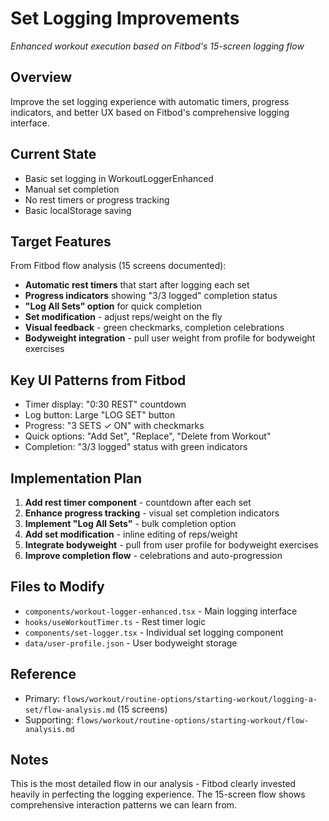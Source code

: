 # Set Logging Improvements

*Enhanced workout execution based on Fitbod's 15-screen logging flow*

## Overview
Improve the set logging experience with automatic timers, progress indicators, and better UX based on Fitbod's comprehensive logging interface.

## Current State
- Basic set logging in WorkoutLoggerEnhanced
- Manual set completion
- No rest timers or progress tracking
- Basic localStorage saving

## Target Features
From Fitbod flow analysis (15 screens documented):
- **Automatic rest timers** that start after logging each set
- **Progress indicators** showing "3/3 logged" completion status
- **"Log All Sets" option** for quick completion
- **Set modification** - adjust reps/weight on the fly
- **Visual feedback** - green checkmarks, completion celebrations
- **Bodyweight integration** - pull user weight from profile for bodyweight exercises

## Key UI Patterns from Fitbod
- Timer display: "0:30 REST" countdown
- Log button: Large "LOG SET" button
- Progress: "3 SETS ✓ ON" with checkmarks
- Quick options: "Add Set", "Replace", "Delete from Workout"
- Completion: "3/3 logged" status with green indicators

## Implementation Plan
1. **Add rest timer component** - countdown after each set
2. **Enhance progress tracking** - visual set completion indicators  
3. **Implement "Log All Sets"** - bulk completion option
4. **Add set modification** - inline editing of reps/weight
5. **Integrate bodyweight** - pull from user profile for bodyweight exercises
6. **Improve completion flow** - celebrations and auto-progression

## Files to Modify
- `components/workout-logger-enhanced.tsx` - Main logging interface
- `hooks/useWorkoutTimer.ts` - Rest timer logic
- `components/set-logger.tsx` - Individual set logging component
- `data/user-profile.json` - User bodyweight storage

## Reference
- Primary: `flows/workout/routine-options/starting-workout/logging-a-set/flow-analysis.md` (15 screens)
- Supporting: `flows/workout/routine-options/starting-workout/flow-analysis.md`

## Notes
This is the most detailed flow in our analysis - Fitbod clearly invested heavily in perfecting the logging experience. The 15-screen flow shows comprehensive interaction patterns we can learn from.